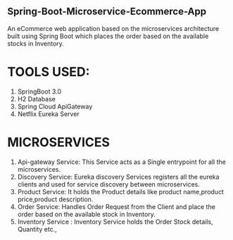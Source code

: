 ## Spring-Boot-Microservice-Ecommerce-App

An eCommerce web application based on the microservices architecture built using Spring Boot which places the order based on the available stocks in Inventory.

# TOOLS USED:
1. SpringBoot 3.0
2. H2 Database
3. Spring Cloud ApiGateway
4. Netflix Eureka Server


# MICROSERVICES
1. Api-gateway Service: This Service acts as a Single entrypoint for all the microservices.
2. Discovery Service: Eureka discovery Services registers all the eureka clients and used for service discovery between microservices.
3. Product Service: It holds the Product details like product name,product price,product description.
4. Order Service: Handles Order Request from the Client and place the order based on the available stock in Inventory.
5. Inventory Service : Inventory Service holds the Order Stock details, Quantity etc.,
